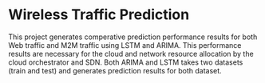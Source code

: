 # Wireless Traffic Prediction
This project generates comperative prediction performance results for both Web traffic and M2M traffic using LSTM and ARIMA.
This performance results are necessary for the cloud and network resource allocation by the cloud orchestrator and SDN. 
Both ARIMA and LSTM takes two datasets (train and test) and generates prediction results for both dataset.
